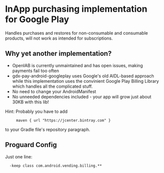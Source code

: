 # InApp purchasing implementation for Google Play

Handles purchases and restores for non-consumable and consumable products, will not work as intended for subscriptions.

## Why yet another implementation?

* OpenIAB is currently unmaintained and has open issues, making payments fail too often
* gdx-pay-android-googleplay uses Google's old AIDL-based approach while this implementation uses the convinient Google Play Billing Library which handles all the complicated stuff.
* No need to change your AndroidManifest
* No unneeded dependencies included - your app will grow just about 30KB with this lib!

Hint: Probably you have to add

         maven { url "https://jcenter.bintray.com" }

to your Gradle file's repository paragraph.

## Proguard Config
Just one line:

      -keep class com.android.vending.billing.**
